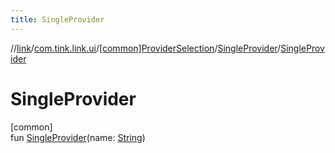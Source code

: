 ```yaml
---
title: SingleProvider
---
```

//[link](../../../../index.html)/[com.tink.link.ui](../../index.html)/[[common]ProviderSelection](../index.html)/[SingleProvider](index.html)/[SingleProvider](-single-provider.html)



# SingleProvider



[common]\
fun [SingleProvider](-single-provider.html)(name: [String](https://kotlinlang.org/api/latest/jvm/stdlib/kotlin/-string/index.html))





